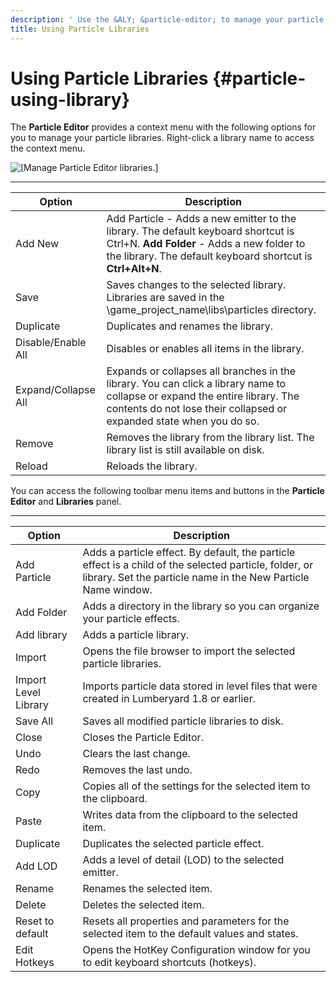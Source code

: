```yaml
---
description: ' Use the &ALY; &particle-editor; to manage your particle libraries. '
title: Using Particle Libraries
---
```

# Using Particle Libraries {#particle-using-library}

The **Particle Editor** provides a context menu with the following options for you to manage your particle libraries\. Right\-click a library name to access the context menu\.

![\[Manage Particle Editor libraries.\]](/images/userguide/particles/particle-editor-library-using.png)


****  

| Option | Description | 
| --- | --- | 
| Add New | Add Particle - Adds a new emitter to the library\. The default keyboard shortcut is Ctrl\+N\. **Add Folder** - Adds a new folder to the library\. The default keyboard shortcut is **Ctrl\+Alt\+N**\. | 
| Save | Saves changes to the selected library\. Libraries are saved in the \\game\_project\_name\\libs\\particles directory\. | 
| Duplicate | Duplicates and renames the library\. | 
| Disable/Enable All | Disables or enables all items in the library\. | 
| Expand/Collapse All | Expands or collapses all branches in the library\. You can click a library name to collapse or expand the entire library\. The contents do not lose their collapsed or expanded state when you do so\. | 
| Remove | Removes the library from the library list\. The library list is still available on disk\. | 
| Reload | Reloads the library\. | 

You can access the following toolbar menu items and buttons in the **Particle Editor** and **Libraries** panel\.


****  

| Option | Description | 
| --- | --- | 
| Add Particle | Adds a particle effect\. By default, the particle effect is a child of the selected particle, folder, or library\. Set the particle name in the New Particle Name window\. | 
| Add Folder | Adds a directory in the library so you can organize your particle effects\. | 
| Add library | Adds a particle library\. | 
| Import | Opens the file browser to import the selected particle libraries\. | 
| Import Level Library | Imports particle data stored in level files that were created in Lumberyard 1\.8 or earlier\. | 
| Save All | Saves all modified particle libraries to disk\. | 
| Close | Closes the Particle Editor\. | 
| Undo | Clears the last change\. | 
| Redo | Removes the last undo\. | 
| Copy | Copies all of the settings for the selected item to the clipboard\. | 
| Paste | Writes data from the clipboard to the selected item\. | 
| Duplicate | Duplicates the selected particle effect\. | 
| Add LOD | Adds a level of detail \(LOD\) to the selected emitter\. | 
| Rename | Renames the selected item\. | 
| Delete | Deletes the selected item\. | 
| Reset to default | Resets all properties and parameters for the selected item to the default values and states\. | 
| Edit Hotkeys | Opens the HotKey Configuration window for you to edit keyboard shortcuts \(hotkeys\)\. | 